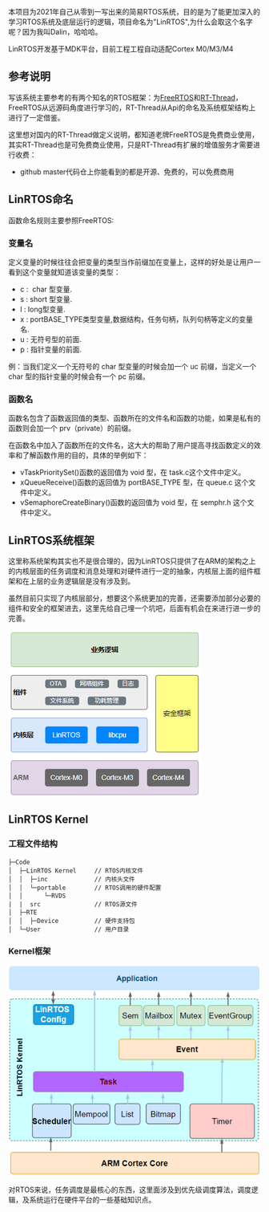 
本项目为2021年自己从零到一写出来的简易RTOS系统，目的是为了能更加深入的学习RTOS系统及底层运行的逻辑，项目命名为"LinRTOS",为什么会取这个名字呢？因为我叫Dalin，哈哈哈。

LinRTOS开发基于MDK平台，目前工程工程自动适配Cortex M0/M3/M4

## 参考说明
写该系统主要参考的有两个知名的RTOS框架：为[FreeRTOS](https://freertos.org/RTOS.html)和[RT-Thread](https://www.rt-thread.org/document/site/#/rt-thread-version/rt-thread-standard/README)，FreeRTOS从远源码角度进行学习的，RT-Thread从Api的命名及系统框架结构上进行了一定借鉴。

这里想对国内的RT-Thread做定义说明，都知道老牌FreeRTOS是免费商业使用，其实RT-Thread也是可免费商业使用，只是RT-Thread有扩展的增值服务才需要进行收费：
- github master代码仓上你能看到的都是开源、免费的，可以免费商用

## LinRTOS命名
函数命名规则主要参照FreeRTOS:

### **变量名**

定义变量的时候往往会把变量的类型当作前缀加在变量上，这样的好处是让用户一看到这个变量就知道该变量的类型：
- c :  char 型变量.
- s : short 型变量.
- l : long型变量.
- x : portBASE_TYPE类型变量,数据结构，任务句柄，队列句柄等定义的变量名.
- u : 无符号型的前面.
- p : 指针变量的前面.

例：当我们定义一个无符号的 char 型变量的时候会加一个 uc 前缀，当定义一个char 型的指针变量的时候会有一个 pc 前缀。

### **函数名**

函数名包含了函数返回值的类型、函数所在的文件名和函数的功能，如果是私有的函数则会加一个 prv（private）的前缀。

在函数名中加入了函数所在的文件名，这大大的帮助了用户提高寻找函数定义的效率和了解函数作用的目的，具体的举例如下：

- vTaskPrioritySet()函数的返回值为 void 型，在 task.c这个文件中定义。
- xQueueReceive()函数的返回值为 portBASE_TYPE 型，在 queue.c 这个文件中定义。
- vSemaphoreCreateBinary()函数的返回值为 void 型，在 semphr.h 这个文件中定义。

## LinRTOS系统框架
这里称系统架构其实也不是很合理的，因为LinRTOS只提供了在ARM的架构之上的内核层面的任务调度和消息处理和对硬件进行一定的抽象，内核层上面的组件框架和在上层的业务逻辑层是没有涉及到。

虽然目前只实现了内核层部分，想要这个系统更加的完善，还需要添加部分必要的组件和安全的框架进去，这里先给自己埋一个坑吧，后面有机会在来进行进一步的完善。

![整体框架](Image/整体框架.png)

## LinRTOS Kernel
### 工程文件结构

    ├─Code
    │  ├─LinRTOS Kernel     // RTOS内核文件
    │  │  ├─inc             // 内核头文件
    │  │  └─portable        // RTOS调用的硬件配置
    │  │      └─RVDS
    |  |  src               // RTOS源文件
    │  ├─RTE
    │  │  ├─Device          // 硬件支持包
    │  └─User               // 用户目录

### Kernel框架
![Kelnel框架](Image/LinRTOS_Kernel.png)

对RTOS来说，任务调度是最核心的东西，这里面涉及到优先级调度算法，调度逻辑，及系统运行在硬件平台的一些基础知识点。
